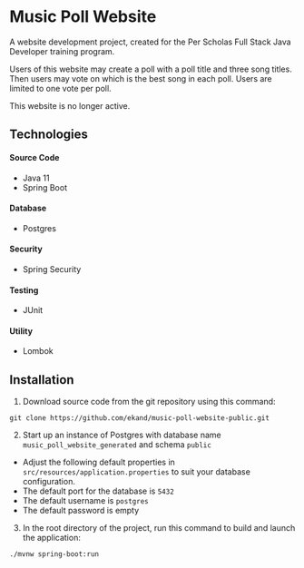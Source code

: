 # Music Poll Website

A website development project, created for the Per Scholas Full Stack Java Developer training program.

Users of this website may create a poll with a poll title and three song titles. Then users may vote on which is the best song in each poll. Users are limited to one vote per poll.

This website is no longer active.

## Technologies
#### Source Code
- Java 11
- Spring Boot
#### Database
- Postgres
#### Security
- Spring Security
#### Testing
- JUnit
#### Utility
- Lombok

## Installation
1. Download source code from the git repository using this command:

```
git clone https://github.com/ekand/music-poll-website-public.git
```

2. Start up an instance of Postgres with database name `music_poll_website_generated` and schema `public`

- Adjust the following default properties in `src/resources/application.properties` to suit your database configuration.
- The default port for the database is `5432`
- The default username is `postgres`
- The default password is empty


3. In the root directory of the project, run this command to build and launch the application:

```
./mvnw spring-boot:run
```
